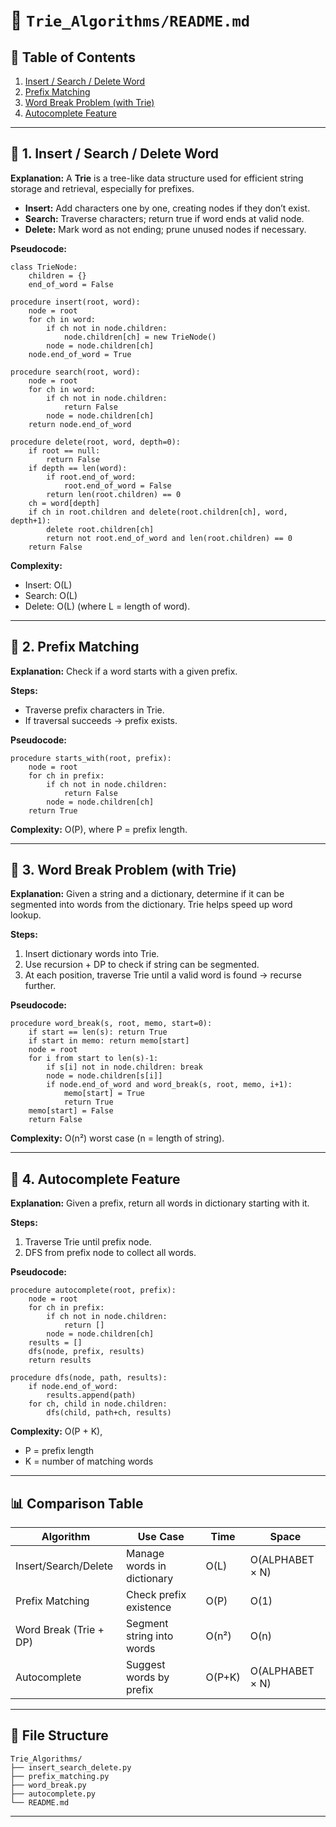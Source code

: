 # 📂 `Trie_Algorithms/README.md`

## 📑 Table of Contents

1. [Insert / Search / Delete Word](#1-insert--search--delete-word)
2. [Prefix Matching](#2-prefix-matching)
3. [Word Break Problem (with Trie)](#3-word-break-problem-with-trie)
4. [Autocomplete Feature](#4-autocomplete-feature)

---

## 🔹 1. Insert / Search / Delete Word

**Explanation:**
A **Trie** is a tree-like data structure used for efficient string storage and retrieval, especially for prefixes.

* **Insert:** Add characters one by one, creating nodes if they don’t exist.
* **Search:** Traverse characters; return true if word ends at valid node.
* **Delete:** Mark word as not ending; prune unused nodes if necessary.

**Pseudocode:**

```
class TrieNode:
    children = {}
    end_of_word = False

procedure insert(root, word):
    node = root
    for ch in word:
        if ch not in node.children:
            node.children[ch] = new TrieNode()
        node = node.children[ch]
    node.end_of_word = True

procedure search(root, word):
    node = root
    for ch in word:
        if ch not in node.children:
            return False
        node = node.children[ch]
    return node.end_of_word

procedure delete(root, word, depth=0):
    if root == null:
        return False
    if depth == len(word):
        if root.end_of_word:
            root.end_of_word = False
        return len(root.children) == 0
    ch = word[depth]
    if ch in root.children and delete(root.children[ch], word, depth+1):
        delete root.children[ch]
        return not root.end_of_word and len(root.children) == 0
    return False
```

**Complexity:**

* Insert: O(L)
* Search: O(L)
* Delete: O(L)
  (where L = length of word).

---

## 🔹 2. Prefix Matching

**Explanation:**
Check if a word starts with a given prefix.

**Steps:**

* Traverse prefix characters in Trie.
* If traversal succeeds → prefix exists.

**Pseudocode:**

```
procedure starts_with(root, prefix):
    node = root
    for ch in prefix:
        if ch not in node.children:
            return False
        node = node.children[ch]
    return True
```

**Complexity:** O(P), where P = prefix length.

---

## 🔹 3. Word Break Problem (with Trie)

**Explanation:**
Given a string and a dictionary, determine if it can be segmented into words from the dictionary.
Trie helps speed up word lookup.

**Steps:**

1. Insert dictionary words into Trie.
2. Use recursion + DP to check if string can be segmented.
3. At each position, traverse Trie until a valid word is found → recurse further.

**Pseudocode:**

```
procedure word_break(s, root, memo, start=0):
    if start == len(s): return True
    if start in memo: return memo[start]
    node = root
    for i from start to len(s)-1:
        if s[i] not in node.children: break
        node = node.children[s[i]]
        if node.end_of_word and word_break(s, root, memo, i+1):
            memo[start] = True
            return True
    memo[start] = False
    return False
```

**Complexity:** O(n²) worst case (n = length of string).

---

## 🔹 4. Autocomplete Feature

**Explanation:**
Given a prefix, return all words in dictionary starting with it.

**Steps:**

1. Traverse Trie until prefix node.
2. DFS from prefix node to collect all words.

**Pseudocode:**

```
procedure autocomplete(root, prefix):
    node = root
    for ch in prefix:
        if ch not in node.children:
            return []
        node = node.children[ch]
    results = []
    dfs(node, prefix, results)
    return results

procedure dfs(node, path, results):
    if node.end_of_word:
        results.append(path)
    for ch, child in node.children:
        dfs(child, path+ch, results)
```

**Complexity:** O(P + K),

* P = prefix length
* K = number of matching words

---

## 📊 Comparison Table

| Algorithm              | Use Case                   | Time   | Space           |
| ---------------------- | -------------------------- | ------ | --------------- |
| Insert/Search/Delete   | Manage words in dictionary | O(L)   | O(ALPHABET × N) |
| Prefix Matching        | Check prefix existence     | O(P)   | O(1)            |
| Word Break (Trie + DP) | Segment string into words  | O(n²)  | O(n)            |
| Autocomplete           | Suggest words by prefix    | O(P+K) | O(ALPHABET × N) |

---

## 📂 File Structure

```
Trie_Algorithms/
├── insert_search_delete.py
├── prefix_matching.py
├── word_break.py
├── autocomplete.py
└── README.md
```

---
